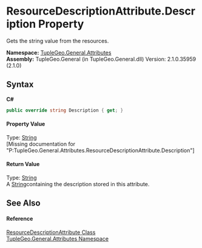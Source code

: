 # ResourceDescriptionAttribute.Description Property 
 

Gets the string value from the resources.

**Namespace:**&nbsp;<a href="N_TupleGeo_General_Attributes">TupleGeo.General.Attributes</a><br />**Assembly:**&nbsp;TupleGeo.General (in TupleGeo.General.dll) Version: 2.1.0.35959 (2.1.0)

## Syntax

**C#**<br />
``` C#
public override string Description { get; }
```


#### Property Value
Type: <a href="http://msdn2.microsoft.com/en-us/library/s1wwdcbf" target="_blank">String</a><br />\[Missing <value> documentation for "P:TupleGeo.General.Attributes.ResourceDescriptionAttribute.Description"\]

#### Return Value
Type: <a href="http://msdn2.microsoft.com/en-us/library/s1wwdcbf" target="_blank">String</a><br />A <a href="http://msdn2.microsoft.com/en-us/library/s1wwdcbf" target="_blank">String</a>containing the description stored in this attribute.

## See Also


#### Reference
<a href="T_TupleGeo_General_Attributes_ResourceDescriptionAttribute">ResourceDescriptionAttribute Class</a><br /><a href="N_TupleGeo_General_Attributes">TupleGeo.General.Attributes Namespace</a><br />